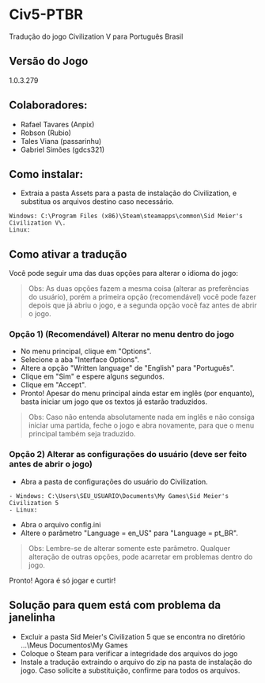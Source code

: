 # Civ5-PTBR
Tradução do jogo Civilization V para Português Brasil

## Versão do Jogo
1.0.3.279

## Colaboradores:
- Rafael Tavares (Anpix)
- Robson (Rubio)
- Tales Viana (passarinhu)
- Gabriel Simões (gdcs321)

## Como instalar:
- Extraia a pasta Assets para a pasta de instalação do Civilization, e substitua os arquivos destino caso necessário.
```
Windows: C:\Program Files (x86)\Steam\steamapps\common\Sid Meier's Civilization V\.
Linux:
```


## Como ativar a tradução
Você pode seguir uma das duas opções para alterar o idioma do jogo:

> Obs: As duas opções fazem a mesma coisa (alterar as preferências do usuário), porém a primeira opção (recomendável) você pode fazer depois que já abriu o jogo, e a segunda opção você faz antes de abrir o jogo.


### Opção 1) (Recomendável) Alterar no menu dentro do jogo
- No menu principal, clique em "Options".
- Selecione a aba "Interface Options".
- Altere a opção "Written language" de "English" para "Português".
- Clique em "Sim" e espere alguns segundos.
- Clique em "Accept".
- Pronto! Apesar do menu principal ainda estar em inglês (por enquanto), basta iniciar um jogo que os textos já estarão traduzidos.

> Obs: Caso não entenda absolutamente nada em inglês e não consiga iniciar uma partida, feche o jogo e abra novamente, para que o menu principal também seja traduzido.


### Opção 2) Alterar as configurações do usuário (deve ser feito antes de abrir o jogo)

- Abra a pasta de configurações do usuário do Civilization.
```
- Windows: C:\Users\SEU_USUARIO\Documents\My Games\Sid Meier's Civilization 5
- Linux: 
```
- Abra o arquivo config.ini
- Altere o parâmetro "Language = en_US" para "Language = pt_BR".

> Obs: Lembre-se de alterar somente este parâmetro. Qualquer alteração de outras opções, pode acarretar em problemas dentro do jogo.

Pronto! Agora é só jogar e curtir!

## Solução para quem está com problema da janelinha

- Excluir a pasta Sid Meier's Civilization 5 que se encontra no diretório ...\Meus Documentos\My Games
- Coloque o Steam para verificar a integridade dos arquivos do jogo
- Instale a tradução extraindo o arquivo do zip na pasta de instalação do jogo. Caso solicite a substituição, confirme para todos os arquivos.
